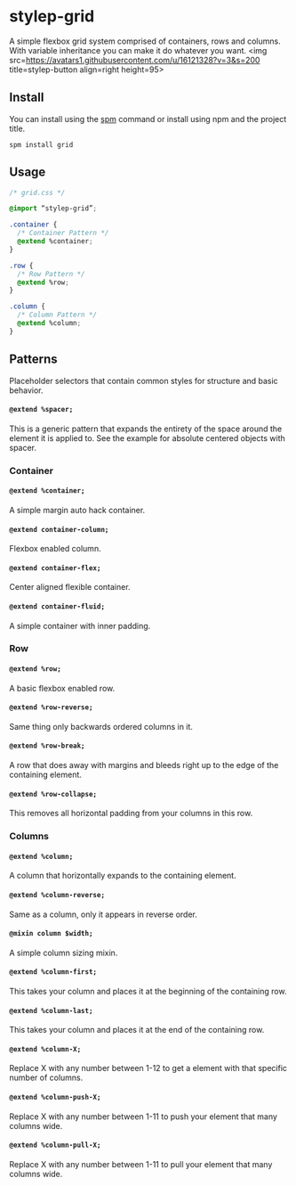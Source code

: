 # stylep-grid

A simple flexbox grid system comprised of containers, rows and columns. With variable inheritance you can make it do whatever you want.
<img src=https://avatars1.githubusercontent.com/u/16121328?v=3&s=200 title=stylep-button align=right height=95>

## Install
You can install using the [spm](https://github.com/stylep/stylep) command or install using npm and the project title.

``` shell
spm install grid
```

## Usage
``` css
/* grid.css */

@import “stylep-grid”;

.container {
  /* Container Pattern */
  @extend %container;
}

.row {
  /* Row Pattern */
  @extend %row;
}

.column {
  /* Column Pattern */
  @extend %column;
}

```

## Patterns
Placeholder selectors that contain common styles for structure and basic behavior.

#### `@extend %spacer;`
This is a generic pattern that expands the entirety of the space around the element it is applied to. See the example for absolute centered objects with spacer.

### Container

#### `@extend %container;`
A simple margin auto hack container.

#### `@extend container-column;`
Flexbox enabled column.

#### `@extend container-flex;`
Center aligned flexible container.

#### `@extend container-fluid;`
A simple container with inner padding.

### Row

#### `@extend %row;`
A basic flexbox enabled row.

#### `@extend %row-reverse;`
Same thing only backwards ordered columns in it.

#### `@extend %row-break;`
A row that does away with margins and bleeds right up to the edge of the containing element.

#### `@extend %row-collapse;`
This removes all horizontal padding from your columns in this row.

### Columns

#### `@extend %column;`
A column that horizontally expands to the containing element.

#### `@extend %column-reverse;`
Same as a column, only it appears in reverse order.

#### `@mixin column $width;`
A simple column sizing mixin.

#### `@extend %column-first;`
This takes your column and places it at the beginning of the containing row.

#### `@extend %column-last;`
This takes your column and places it at the end of the containing row.

#### `@extend %column-X;`
Replace X with any number between 1-12 to get a element with that specific number of columns.

#### `@extend %column-push-X;`
Replace X with any number between 1-11 to push your element that many columns wide.

#### `@extend %column-pull-X;`
Replace X with any number between 1-11 to pull your element that many columns wide.

